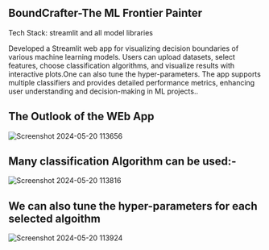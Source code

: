 ## BoundCrafter-The ML Frontier Painter

Tech Stack: streamlit and all model libraries

Developed a Streamlit web app for visualizing decision boundaries of various machine learning models. 
Users can upload datasets, select features, choose classification algorithms, and visualize results with interactive plots.One can also tune the hyper-parameters. The app supports multiple classifiers and provides detailed performance metrics, enhancing user understanding and decision-making in ML projects..

## The Outlook of the WEb App
![Screenshot 2024-05-20 113656](https://github.com/riyal-RJ/BoundCrafter_The-ML-Frontier-Painter/assets/156398857/78702b0f-84de-4643-ab78-c372a6861acf)

## Many classification Algorithm can be used:-
![Screenshot 2024-05-20 113816](https://github.com/riyal-RJ/BoundCrafter_The-ML-Frontier-Painter/assets/156398857/94a909ab-ebea-4ef7-b05a-5ab147bea0a6)


## We can also tune the hyper-parameters for each selected algoithm
![Screenshot 2024-05-20 113924](https://github.com/riyal-RJ/BoundCrafter_The-ML-Frontier-Painter/assets/156398857/f6dc7665-1c93-4284-ad53-662c335d7ab9)



